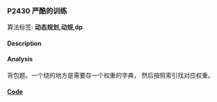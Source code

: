 ### P2430 严酷的训练

算法标签: **动态规划,动规,dp**


#### Description

#### Analysis

背包题。一个绕的地方是需要存一个权重的字典， 然后按照索引找对应权重。

#### [Code](../cpp/p2430.cpp) 

